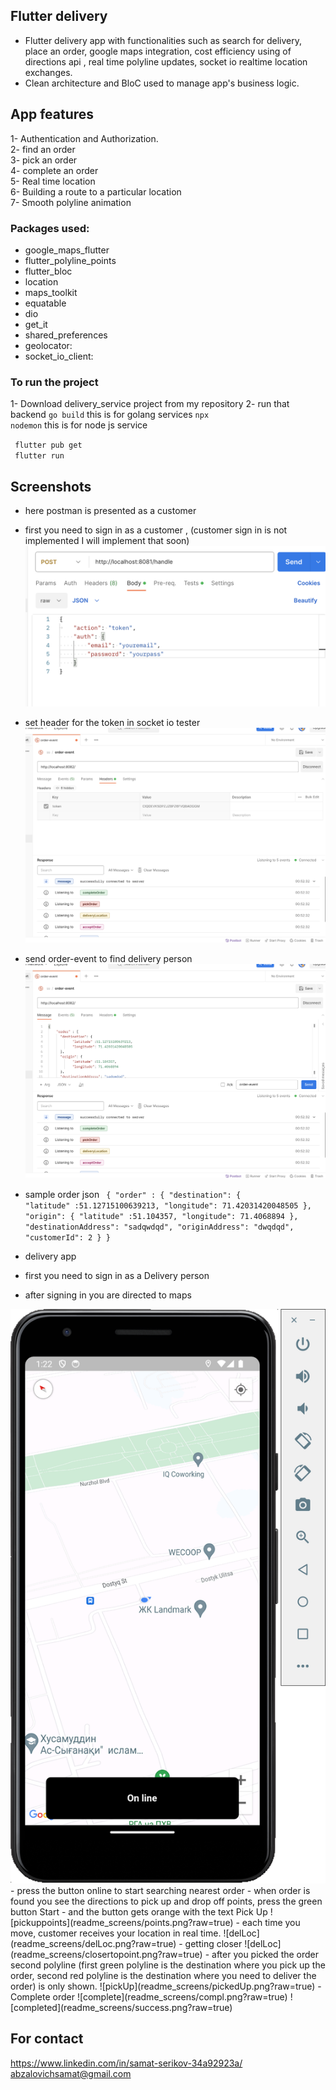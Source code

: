 ## Flutter delivery
- Flutter delivery app with functionalities such as search for delivery, place an order, google maps integration, cost efficiency using of directions api  , real time polyline updates, socket io realtime location exchanges.
- Clean architecture and BloC used to manage app's business logic.
## App features
1- Authentication and Authorization.
<br>
2- find an order
<br>
3- pick an order
<br>
4- complete an order
<br>
5- Real time location
<br>
6- Building a route to a particular location
<br>
7- Smooth polyline animation

### Packages used:
  - google_maps_flutter
  - flutter_polyline_points
  - flutter_bloc
  - location
  - maps_toolkit
  - equatable
  - dio
  - get_it
  - shared_preferences
  - geolocator:
  - socket_io_client: 

### To run the project
1- Download delivery_service project from my repository
2- run that backend 
<code>go build</code> this is for golang services
<code>npx nodemon</code>  this is for node js service

<code> flutter pub get</code>
<br/>
<code> flutter run</code>


## Screenshots 
- here postman is presented as a customer 
- first you need to sign in as a customer , (customer sign in is not implemented I will implement that soon)
  ![sign in postman](readme_screens/signinpostman.png?raw=true)
- set header for the token in socket io tester
  ![set header](readme_screens/setHeaderPostman.png?raw=true)
- send order-event to find delivery person
  ![sendOrderEvent](readme_screens/sendOrder.png?raw=true)
- sample order json
  <code>
  {
    "order" : {
      "destination": {
            "latitude" :51.12715100639213, 
            "longitude": 71.42031420048505
      },
      "origin": {
            "latitude" :51.104357, 
            "longitude": 71.4068894
      },
      "destinationAddress": "sadqwdqd",
      "originAddress": "dwqdqd",
      "customerId": 2
    }
}
  </code>


- delivery app
- first you need to sign in as a Delivery person
- after signing in you are directed to maps
<img src="readme_screens/delApp.png" height="50%" />
- press the button online to start searching nearest order
- when order is found you see the directions to pick up and drop off points, press the green button Start
- and the button gets orange with the text Pick Up
![pickuppoints](readme_screens/points.png?raw=true)
- each time you move, customer receives your location in real time.
![delLoc](readme_screens/delLoc.png?raw=true)
- getting closer
  ![delLoc](readme_screens/closertopoint.png?raw=true)
- after you picked the order second polyline (first green polyline is the destination where you pick up the order, second red polyline is the destination where you need to deliver the order) is only shown.
![pickUp](readme_screens/pickedUp.png?raw=true)
- Complete order
![complete](readme_screens/compl.png?raw=true)
![completed](readme_screens/success.png?raw=true)



## For contact
https://www.linkedin.com/in/samat-serikov-34a92923a/
<br>
abzalovichsamat@gmail.com